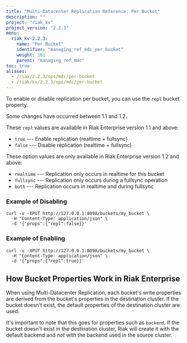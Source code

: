 ```yaml
---
title: "Multi-Datacenter Replication Reference: Per Bucket"
description: ""
project: "riak_kv"
project_version: "2.2.3"
menu:
  riak_kv-2.2.3:
    name: "Per Bucket"
    identifier: "managing_ref_mdc_per_bucket"
    weight: 101
    parent: "managing_ref_mdc"
toc: true
aliases:
  - /riak/2.2.3/ops/mdc/per-bucket
  - /riak/kv/2.2.3/ops/mdc/per-bucket
---
```


To enable or disable replication per bucket, you can use the `repl`
bucket property.

Some changes have occurred between 1.1 and 1.2.

These `repl` values are available in Riak Enterprise version 1.1 and
above:

  * `true` --- Enable replication (realtime + fullsync)
  * `false` --- Disable replication (realtime + fullsync)

These option values are only available in Riak Enterprise version 1.2
and above:

  * `realtime` --- Replication only occurs in realtime for this bucket
  * `fullsync` --- Replication only occurs during a fullsync operation
  * `both` --- Replication occurs in realtime and during fullsync

### Example of Disabling

```curl
curl -v -XPUT http://127.0.0.1:8098/buckets/my_bucket \
  -H "Content-Type: application/json" \
  -d '{"props":{"repl":false}}'
```

### Example of Enabling

```curl
curl -v -XPUT http://127.0.0.1:8098/buckets/my_bucket \
  -H "Content-Type: application/json" \
  -d '{"props":{"repl":true}}'
```

## How Bucket Properties Work in Riak Enterprise

When using Multi-Datacenter Replication, each bucket's write properties
are derived from the bucket's properties in the destination cluster. If
the bucket doesn't exist, the default properties of the destination
cluster are used.

It's important to note that this goes for properties such as `backend`.
If the bucket doesn't exist in the destination cluster, Riak will create
it with the default backend and _not_ with the backend used in the
source cluster.
